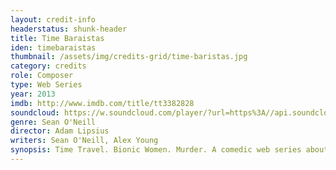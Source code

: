 ```yaml
---
layout: credit-info
headerstatus: shunk-header
title: Time Baraistas
iden: timebaraistas
thumbnail: /assets/img/credits-grid/time-baristas.jpg
category: credits
role: Composer
type: Web Series
year: 2013
imdb: http://www.imdb.com/title/tt3382828
soundcloud: https://w.soundcloud.com/player/?url=https%3A//api.soundcloud.com/tracks/164262609&amp;color=ff5500&amp;auto_play=false&amp;hide_related=false&amp;show_comments=true&amp;show_user=true&amp;show_reposts=false
genre: Sean O'Neill
director: Adam Lipsius
writers: Sean O'Neill, Alex Young
synopsis: Time Travel. Bionic Women. Murder. A comedic web series about two slackers who inadvertently turn their coffee-maker into a time machine.
---
```



